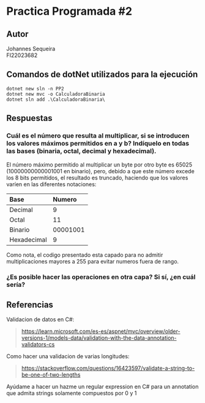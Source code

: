 # Practica Programada #2

## Autor
Johannes Sequeira <br />
FI22023682

## Comandos de dotNet utilizados para la ejecución

```
dotnet new sln -n PP2
dotnet new mvc -o CalculadoraBinaria
dotnet sln add .\CalculadoraBinaria\
```

## Respuestas

### Cuál es el número que resulta al multiplicar, si se introducen los valores máximos permitidos en a y b? Indíquelo en todas las bases (binaria, octal, decimal y hexadecimal).
El número máximo permitido al multiplicar un byte por otro byte es 65025 (10000000000001001 en binario), pero, debido a que este número excede los 8 bits permitidos, el resultado es truncado, haciendo que los valores varíen en las diferentes notaciones:

| Base                 | Numero         |
| :------------------- | :------------- |
| Decimal              |    9           |
| Octal                |    11          |
| Binario              |    00001001    |
| Hexadecimal          |    9           |

Como nota, el codigo presentado esta capado para no admitir multiplicaciones mayores a 255 para evitar numeros fuera de rango.

### ¿Es posible hacer las operaciones en otra capa? Si sí, ¿en cuál sería?

## Referencias

Validacion de datos en C#:
> https://learn.microsoft.com/es-es/aspnet/mvc/overview/older-versions-1/models-data/validation-with-the-data-annotation-validators-cs


Como hacer una validacion de varias longitudes:
> https://stackoverflow.com/questions/16423597/validate-a-string-to-be-one-of-two-lengths

Ayúdame a hacer un hazme un regular expression en C# para un annotation que admita strings solamente compuestos por 0 y 1
